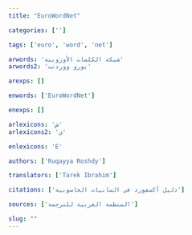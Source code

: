 ```yaml
---
title: "EuroWordNet"

categories: ['']

tags: ['euro', 'word', 'net']

arwords: 'شبكة الكلمات الأوروبية'
arwords2: 'يورو ووردنت'

arexps: []

enwords: ['EuroWordNet']

enexps: []

arlexicons: 'ش'
arlexicons2: 'ي'

enlexicons: 'E'

authors: ['Ruqayya Roshdy']

translators: ['Tarek Ibrahim']

citations: ['دليل أكسفورد في السانيات الحاسوبية']

sources: ['المنظمة العربية للترجمة']

slug: ""
---
```

